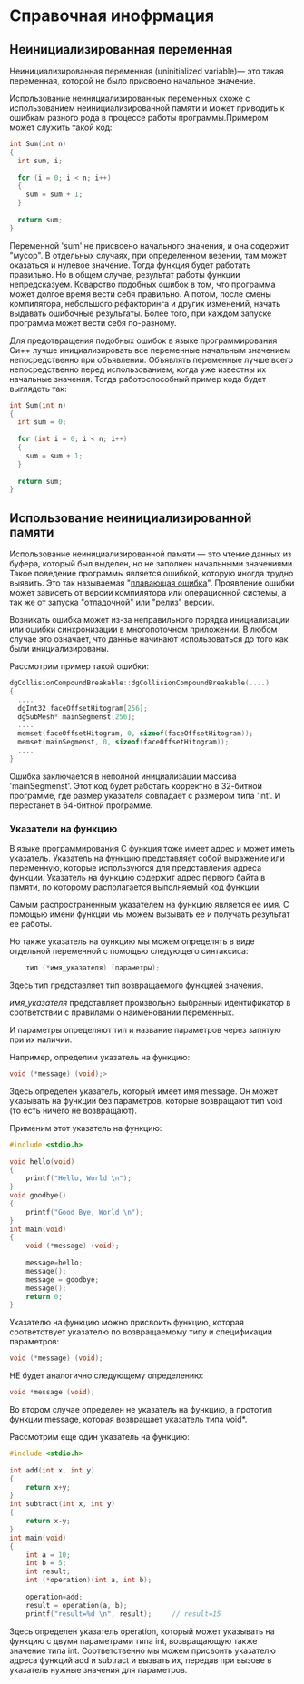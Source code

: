 # Справочная инофрмация

## Неинициализированная переменная

Неинициализированная переменная \(uninitialized variable\)— это такая переменная, которой не было присвоено начальное значение.

Использование неинициализированных переменных схоже с использованием неинициализированной памяти и может приводить к ошибкам разного рода в процессе работы программы.Примером может служить такой код:

```c
int Sum(int n)
{
  int sum, i;
 
  for (i = 0; i < n; i++)
  {
    sum = sum + 1;
  }
 
  return sum;
}
```

Переменной 'sum' не присвоено начального значения, и она содержит "мусор". В отдельных случаях, при определенном везении, там может оказаться и нулевое значение. Тогда функция будет работать правильно. Но в общем случае, результат работы функции непредсказуем. Коварство подобных ошибок в том, что программа может долгое время вести себя правильно. А потом, после смены компилятора, небольшого рефакторинга и других изменений, начать выдавать ошибочные результаты. Более того, при каждом запуске программа может вести себя по-разному.

Для предотвращения подобных ошибок в языке программирования Си++ лучше инициализировать все переменные начальным значением непосредственно при объявлении. Объявлять переменные лучше всего непосредственно перед использованием, когда уже известны их начальные значения. Тогда работоспособный пример кода будет выглядеть так:

```c
int Sum(int n)
{
  int sum = 0;
 
  for (int i = 0; i < n; i++)
  {
    sum = sum + 1;
  }
 
  return sum;
}
```

## Использование неинициализированной памяти

Использование неинициализированной памяти — это чтение данных из буфера, который был выделен, но не заполнен начальными значениями. Такое поведение программы является ошибкой, которую иногда трудно выявить. Это так называемая "[плавающая ошибка](https://ru.wikipedia.org/wiki/%D0%93%D0%B5%D0%B9%D0%B7%D0%B5%D0%BD%D0%B1%D0%B0%D0%B3)". Проявление ошибки может зависеть от версии компилятора или операционной системы, а так же от запуска "отладочной" или "релиз" версии.

Возникать ошибка может из-за неправильного порядка инициализации или ошибки синхронизации в многопоточном приложении. В любом случае это означает, что данные начинают использоваться до того как были инициализированы.

Рассмотрим пример такой ошибки:

```c
dgCollisionCompoundBreakable::dgCollisionCompoundBreakable(....)
{
  ....
  dgInt32 faceOffsetHitogram[256];
  dgSubMesh* mainSegmenst[256];
  ....
  memset(faceOffsetHitogram, 0, sizeof(faceOffsetHitogram));
  memset(mainSegmenst, 0, sizeof(faceOffsetHitogram));
  ....
}
```

Ошибка заключается в неполной инициализации массива 'mainSegmenst'. Этот код будет работать корректно в 32-битной программе, где размер указателя совпадает с размером типа 'int'. И перестанет в 64-битной программе.

### Указатели на функцию

В языке программирования C функция тоже имеет адрес и может иметь указатель. Указатель на функцию представляет собой выражение или переменную, которые используются для представления адреса функции. Указатель на функцию содержит адрес первого байта в памяти, по которому располагается выполняемый код функции.

Самым распространенным указателем на функцию является ее имя. С помощью имени функции мы можем вызывать ее и получать результат ее работы.

Но также указатель на функцию мы можем определять в виде отдельной переменной с помощью следующего синтаксиса:

```c
	тип (*имя_указателя) (параметры);
```

Здесь тип представляет тип возвращаемого функцией значения.

_имя\_указателя_ представляет произвольно выбранный идентификатор в соответствии с правилами о наименовании переменных.

И параметры определяют тип и название параметров через запятую при их наличии.

Например, определим указатель на функцию:

```c
void (*message) (void);>
```

Здесь определен указатель, который имеет имя message. Он может указывать на функции без параметров, которые возвращают тип void \(то есть ничего не возвращают\).

Применим этот указатель на функцию:

```c
#include <stdio.h>
 
void hello(void)
{
    printf("Hello, World \n");
}
void goodbye()
{
    printf("Good Bye, World \n");
}
int main(void)
{
    void (*message) (void);
     
    message=hello;
    message();
    message = goodbye;
    message();
    return 0;
}
```

Указателю на функцию можно присвоить функцию, которая соответствует указателю по возвращаемому типу и спецификации параметров:

```c
void (*message) (void);
```

НЕ будет аналогично следующему определению:

```c
void *message (void);
```

Во втором случае определен не указатель на функцию, а прототип функции message, которая возвращает указатель типа void\*.

Рассмотрим еще один указатель на функцию:

```c
#include <stdio.h>
 
int add(int x, int y)
{
    return x+y;
}
int subtract(int x, int y)
{
    return x-y;
}
int main(void)
{
    int a = 10;
    int b = 5;
    int result;
    int (*operation)(int a, int b);
     
    operation=add;
    result = operation(a, b);
    printf("result=%d \n", result);     // result=15
```

Здесь определен указатель operation, который может указывать на функцию с двумя параметрами типа int, возвращающую также значение типа int. Соответственно мы можем присвоить указателю адреса функций add и subtract и вызвать их, передав при вызове в указатель нужные значения для параметров.



